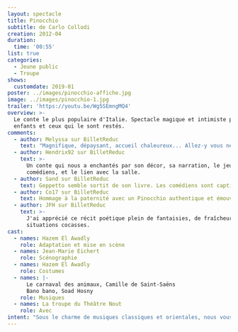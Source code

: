```yaml
---
layout: spectacle
title: Pinocchio
subtitle: de Carlo Collodi
creation: 2012-04
duration:
  time: '00:55'
list: true
categories:
  - Jeune public
  - Troupe
shows:
  customdate: 2019-01
poster: ../images/pinocchio-affiche.jpg
image: ../images/pinocchio-1.jpg
trailer: 'https://youtu.be/Wg5SEmngMQ4'
overview: >-
  Le conte le plus populaire d'Italie. Spectacle magique et intimiste pour les
  enfants et ceux qui le sont restés.
comments:
  - author: Melyssa sur BilletReduc
    text: "Magnifique, dépaysant, accueil chaleureux... Allez-y vous ne serez pas déçus\_!"
  - author: Hendrix92 sur BilletReduc
    text: >-
      Un conte qui nous a enchantés par son décor, sa narration, le jeu des
      comédiens, et le lien avec la salle.
  - author: Sand sur BilletReduc
    text: Geppetto semble sortit de son livre. Les comédiens sont captivants.
  - author: Co17 sur BilletReduc
    text: Hommage à la paternité avec un Pinocchio authentique et émouvant.
  - author: JFH sur BilletReduc
    text: >-
      J'ai apprécié ce récit poétique plein de fantaisies, de fraîcheur et de
      situations cocasses.
cast:
  - names: Hazem El Awadly
    role: Adaptation et mise en scène
  - names: Jean-Marie Eichert
    role: Scénographie
  - names: Hazem El Awadly
    role: Costumes
  - names: |-
      Le carnaval des animaux, Camille de Saint-Saëns
      Bano bano, Soad Hosny
    role: Musiques
  - names: La troupe du Théâtre Nout
    role: Avec
intent: "Sous le charme de musiques classiques et orientales, nous vous invitons à redécouvrir  un des contes les plus populaires d’Italie\_: _Les aventures de Pinocchio_. Geppetto, modeste menuisier, décide de fabriquer une marionnette, Pinocchio. Celui-ci prend vie, et c’est alors que commence la découverte du monde pour la marionnette.\n\nL’adaptation du metteur en scène, Hazem El Awadly, se fonde sur le théâtre baroque et frontal ainsi que sur la musique, omniprésente. Cette adaptation met l’accent sur l’humour et la surprise, grâce, notamment, aux costumes originaux. La mise en scène magique et intimiste donne une ambiance féerique à ce spectacle pour petits et grands enfants.\n\nPinocchio s’inscrit dans la continuité des spectacles pour enfants du Théâtre Nout, destinés à ravir et à intriguer les plus petits comme les plus grands, en les emmenant en terre inconnue. Pour cela, Hazem El Awadly, ancien membre du théâtre de l’Épée de bois, situé à la cartoucherie de Vincennes, s’est inspiré du théâtre baroque. Ainsi, l’adaptation, rythmée par des tableaux vivants, aborde notamment le sujet de la mort et joue sur diverses mises en abyme, comme celle du théâtre.\n\nComme dans le théâtre baroque, la mise en scène joue sur l’illusion, et les personnages passent par un large panel d’émotions tout au long du spectacle, grâce aux multiples aventures de la marionnette. Les costumes, la scénographie et les lumières vont de concerts avec cette esthétique baroque, en mettant l’accent sur le détail et la richesse visuelle, mettant en valeur ce conte devenu classique.\n\nMonsieur El Awadly a pris le parti de jouer de manière frontale, ce qui permet, grâce aussi à l’utilisation d’un conteur, en la personne de Geppetto, un contact permanent, ainsi qu’une interaction avec le public."
---
```


